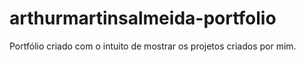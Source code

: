 # arthurmartinsalmeida-portfolio
Portfólio criado com o intuito de mostrar os projetos criados por mim.
